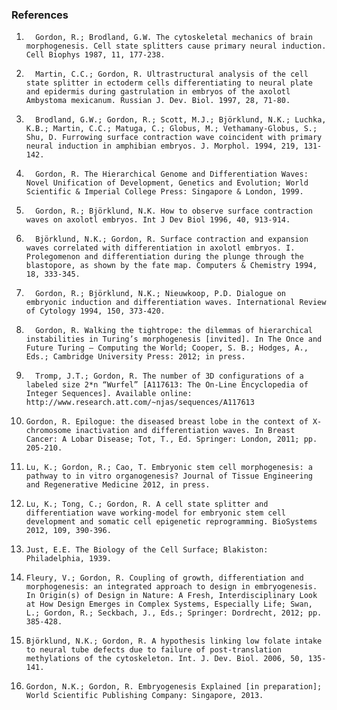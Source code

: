 ### References

1.       Gordon, R.; Brodland, G.W. The cytoskeletal mechanics of brain morphogenesis. Cell state splitters cause primary neural induction. Cell Biophys 1987, 11, 177-238.  

2.       Martin, C.C.; Gordon, R. Ultrastructural analysis of the cell state splitter in ectoderm cells differentiating to neural plate and epidermis during gastrulation in embryos of the axolotl Ambystoma mexicanum. Russian J. Dev. Biol. 1997, 28, 71-80.  

3.       Brodland, G.W.; Gordon, R.; Scott, M.J.; Björklund, N.K.; Luchka, K.B.; Martin, C.C.; Matuga, C.; Globus, M.; Vethamany-Globus, S.; Shu, D. Furrowing surface contraction wave coincident with primary neural induction in amphibian embryos. J. Morphol. 1994, 219, 131-142.  

4.       Gordon, R. The Hierarchical Genome and Differentiation Waves: Novel Unification of Development, Genetics and Evolution; World Scientific & Imperial College Press: Singapore & London, 1999.  

5.       Gordon, R.; Björklund, N.K. How to observe surface contraction waves on axolotl embryos. Int J Dev Biol 1996, 40, 913-914.  

6.       Björklund, N.K.; Gordon, R. Surface contraction and expansion waves correlated with differentiation in axolotl embryos. I. Prolegomenon and differentiation during the plunge through the blastopore, as shown by the fate map. Computers & Chemistry 1994, 18, 333-345.  

7.       Gordon, R.; Björklund, N.K.; Nieuwkoop, P.D. Dialogue on embryonic induction and differentiation waves. International Review of Cytology 1994, 150, 373-420.  

8.       Gordon, R. Walking the tightrope: the dilemmas of hierarchical instabilities in Turing’s morphogenesis [invited]. In The Once and Future Turing – Computing the World; Cooper, S. B.; Hodges, A., Eds.; Cambridge University Press: 2012; in press.  

9.       Tromp, J.T.; Gordon, R. The number of 3D configurations of a labeled size 2*n “Wurfel” [A117613: The On-Line Encyclopedia of Integer Sequences]. Available online: http://www.research.att.com/~njas/sequences/A117613  

10.     Gordon, R. Epilogue: the diseased breast lobe in the context of X-chromosome inactivation and differentiation waves. In Breast Cancer: A Lobar Disease; Tot, T., Ed. Springer: London, 2011; pp. 205-210.  

11.     Lu, K.; Gordon, R.; Cao, T. Embryonic stem cell morphogenesis: a pathway to in vitro organogenesis? Journal of Tissue Engineering and Regenerative Medicine 2012, in press.  

12.     Lu, K.; Tong, C.; Gordon, R. A cell state splitter and differentiation wave working-model for embryonic stem cell development and somatic cell epigenetic reprogramming. BioSystems 2012, 109, 390-396.  

13.     Just, E.E. The Biology of the Cell Surface; Blakiston: Philadelphia, 1939.  

14.     Fleury, V.; Gordon, R. Coupling of growth, differentiation and morphogenesis: an integrated approach to design in embryogenesis. In Origin(s) of Design in Nature: A Fresh, Interdisciplinary Look at How Design Emerges in Complex Systems, Especially Life; Swan, L.; Gordon, R.; Seckbach, J., Eds.; Springer: Dordrecht, 2012; pp. 385-428.  

15.     Björklund, N.K.; Gordon, R. A hypothesis linking low folate intake to neural tube defects due to failure of post-translation methylations of the cytoskeleton. Int. J. Dev. Biol. 2006, 50, 135-141.  

16.     Gordon, N.K.; Gordon, R. Embryogenesis Explained [in preparation]; World Scientific Publishing Company: Singapore, 2013.
